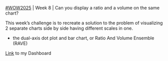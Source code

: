 
[#WOW2025](https://workout-wednesday.com/2025w8tab/) | Week 8 | Can you display a ratio and a volume on the same chart?

This week’s challenge is to recreate a solution to the problem of visualizing 2 separate charts side by side having different scales in one.

* the dual-axis dot plot and bar chart, or Ratio And Volume Ensemble (RAVE)


[Link](https://public.tableau.com/app/profile/amira.salama/viz/WOW2025Week8Canyoudisplayaratioandavolumeonthesamechart_17404324914930/WOW2025W8) to my Dashboard

